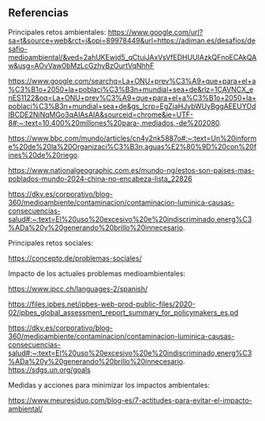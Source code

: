 ## **Referencias**

Principales retos ambientales: 
https://www.google.com/url?sa=t&source=web&rct=j&opi=89978449&url=https://adiman.es/desafios/desafio-medioambiental/&ved=2ahUKEwjd5_qCtuiJAxVsVfEDHUUIAzkQFnoECAkQAw&usg=AOvVaw0bMzLcGzhyBzOurtVqNhhF

https://www.google.com/searchq=La+ONU+prev%C3%A9+que+para+el+a%C3%B1o+2050+la+poblaci%C3%B3n+mundial+sea+de&rlz=1CAVNCX_enES1122&oq=La+ONU+prev%C3%A9+que+para+el+a%C3%B1o+2050+la+poblaci%C3%B3n+mundial+sea+de&gs_lcrp=EgZjaHJvbWUyBggAEEUYOdIBCDE2NjNqMGo3qAIAsAIA&sourceid=chrome&ie=UTF-8#:~:text=10.400%20millones%20para-,mediados,-de%202080.

https://www.bbc.com/mundo/articles/cn4y2nk5887o#:~:text=Un%20informe%20de%20la%20Organizaci%C3%B3n,aguas%E2%80%9D%20con%20fines%20de%20riego.

https://www.nationalgeographic.com.es/mundo-ng/estos-son-paises-mas-poblados-mundo-2024-china-no-encabeza-lista_22826

https://dkv.es/corporativo/blog-360/medioambiente/contaminacion/contaminacion-luminica-causas-consecuencias-salud#:~:text=El%20uso%20excesivo%20e%20indiscriminado,energ%C3%ADa%20y%20generando%20brillo%20innecesario.

Principales retos sociales: 

https://concepto.de/problemas-sociales/

Impacto de los actuales problemas medioambientales:

https://www.ipcc.ch/languages-2/spanish/

https://files.ipbes.net/ipbes-web-prod-public-files/2020-02/ipbes_global_assessment_report_summary_for_policymakers_es.pd

https://dkv.es/corporativo/blog-360/medioambiente/contaminacion/contaminacion-luminica-causas-consecuencias-salud#:~:text=El%20uso%20excesivo%20e%20indiscriminado,energ%C3%ADa%20y%20generando%20brillo%20innecesario.
https://sdgs.un.org/goals 

Medidas y acciones para minimizar los impactos ambientales: 

https://www.meuresiduo.com/blog-es/7-actitudes-para-evitar-el-impacto-ambiental/

